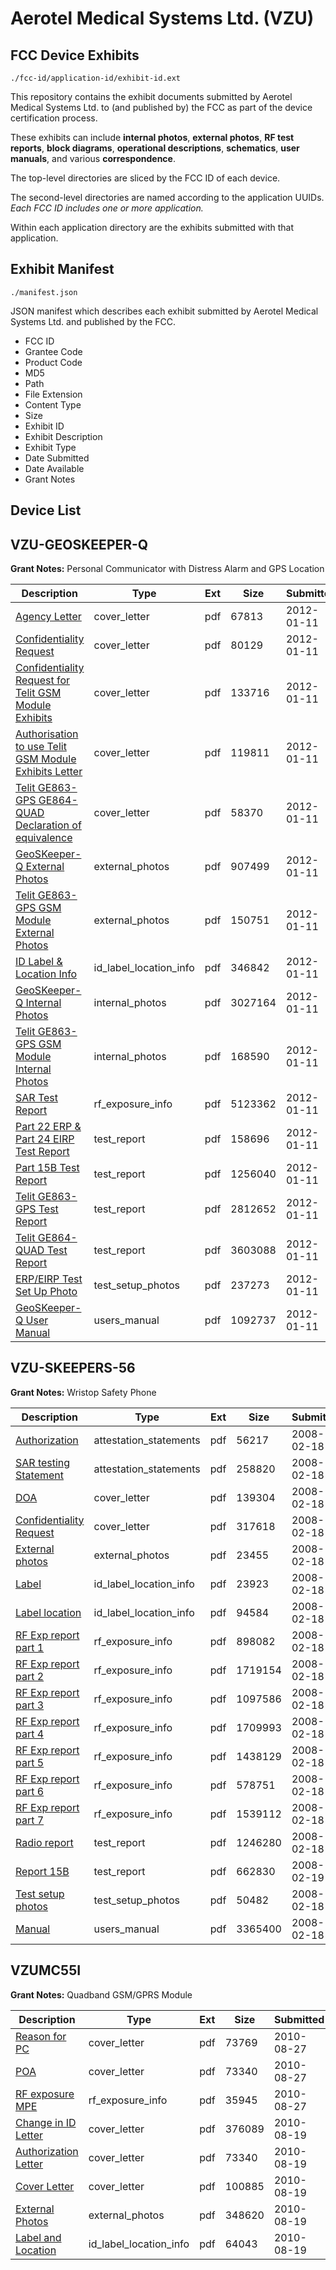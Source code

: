 # Aerotel Medical Systems Ltd. (VZU)
## FCC Device Exhibits

```
./fcc-id/application-id/exhibit-id.ext
```

This repository contains the exhibit documents submitted by Aerotel Medical Systems Ltd. to (and published by) the FCC as part of the device certification process.

These exhibits can include **internal photos**, **external photos**, **RF test reports**, **block diagrams**, **operational descriptions**, **schematics**, **user manuals**, and various **correspondence**.

The top-level directories are sliced by the FCC ID of each device.

The second-level directories are named according to the application UUIDs. *Each FCC ID includes one or more application.*

Within each application directory are the exhibits submitted with that application. 

## Exhibit Manifest

```
./manifest.json
```

JSON manifest which describes each exhibit submitted by Aerotel Medical Systems Ltd. and published by the FCC.

- FCC ID
- Grantee Code
- Product Code
- MD5
- Path
- File Extension
- Content Type
- Size
- Exhibit ID
- Exhibit Description
- Exhibit Type
- Date Submitted
- Date Available
- Grant Notes

## Device List
## VZU-GEOSKEEPER-Q
**Grant Notes:** Personal Communicator with Distress Alarm and GPS Location

| Description | Type | Ext | Size | Submitted | Available |
| ----------- | ---- | --- | ---- | --------- | --------- |
| [Agency Letter](VZU-GEOSKEEPER-Q/c5a1a356cd4cac4092a44fb08d60f5ed/1618461.pdf) | cover_letter | pdf | 67813 | 2012-01-11 | 2012-01-11 |
| [Confidentiality Request](VZU-GEOSKEEPER-Q/c5a1a356cd4cac4092a44fb08d60f5ed/1618462.pdf) | cover_letter | pdf | 80129 | 2012-01-11 | 2012-01-11 |
| [Confidentiality Request for Telit GSM Module Exhibits](VZU-GEOSKEEPER-Q/c5a1a356cd4cac4092a44fb08d60f5ed/1618464.pdf) | cover_letter | pdf | 133716 | 2012-01-11 | 2012-01-11 |
| [Authorisation to use Telit GSM Module Exhibits Letter](VZU-GEOSKEEPER-Q/c5a1a356cd4cac4092a44fb08d60f5ed/1618465.pdf) | cover_letter | pdf | 119811 | 2012-01-11 | 2012-01-11 |
| [Telit GE863-GPS GE864-QUAD Declaration of equivalence](VZU-GEOSKEEPER-Q/c5a1a356cd4cac4092a44fb08d60f5ed/1618489.pdf) | cover_letter | pdf | 58370 | 2012-01-11 | 2012-01-11 |
| [GeoSKeeper-Q External Photos](VZU-GEOSKEEPER-Q/c5a1a356cd4cac4092a44fb08d60f5ed/1618449.pdf) | external_photos | pdf | 907499 | 2012-01-11 | 2012-01-11 |
| [Telit GE863-GPS GSM Module External Photos](VZU-GEOSKEEPER-Q/c5a1a356cd4cac4092a44fb08d60f5ed/1618466.pdf) | external_photos | pdf | 150751 | 2012-01-11 | 2012-01-11 |
| [ID Label & Location Info](VZU-GEOSKEEPER-Q/c5a1a356cd4cac4092a44fb08d60f5ed/1618450.pdf) | id_label_location_info | pdf | 346842 | 2012-01-11 | 2012-01-11 |
| [GeoSKeeper-Q Internal Photos](VZU-GEOSKEEPER-Q/c5a1a356cd4cac4092a44fb08d60f5ed/1618451.pdf) | internal_photos | pdf | 3027164 | 2012-01-11 | 2012-01-11 |
| [Telit GE863-GPS GSM Module Internal Photos](VZU-GEOSKEEPER-Q/c5a1a356cd4cac4092a44fb08d60f5ed/1618467.pdf) | internal_photos | pdf | 168590 | 2012-01-11 | 2012-01-11 |
| [SAR Test Report](VZU-GEOSKEEPER-Q/c5a1a356cd4cac4092a44fb08d60f5ed/1618455.pdf) | rf_exposure_info | pdf | 5123362 | 2012-01-11 | 2012-01-11 |
| [Part 22 ERP & Part 24 EIRP Test Report](VZU-GEOSKEEPER-Q/c5a1a356cd4cac4092a44fb08d60f5ed/1618457.pdf) | test_report | pdf | 158696 | 2012-01-11 | 2012-01-11 |
| [Part 15B Test Report](VZU-GEOSKEEPER-Q/c5a1a356cd4cac4092a44fb08d60f5ed/1618458.pdf) | test_report | pdf | 1256040 | 2012-01-11 | 2012-01-11 |
| [Telit GE863-GPS Test Report](VZU-GEOSKEEPER-Q/c5a1a356cd4cac4092a44fb08d60f5ed/1618472.pdf) | test_report | pdf | 2812652 | 2012-01-11 | 2012-01-11 |
| [Telit GE864-QUAD Test Report](VZU-GEOSKEEPER-Q/c5a1a356cd4cac4092a44fb08d60f5ed/1618473.pdf) | test_report | pdf | 3603088 | 2012-01-11 | 2012-01-11 |
| [ERP/EIRP Test Set Up Photo](VZU-GEOSKEEPER-Q/c5a1a356cd4cac4092a44fb08d60f5ed/1618459.pdf) | test_setup_photos | pdf | 237273 | 2012-01-11 | 2012-01-11 |
| [GeoSKeeper-Q User Manual](VZU-GEOSKEEPER-Q/c5a1a356cd4cac4092a44fb08d60f5ed/1618460.pdf) | users_manual | pdf | 1092737 | 2012-01-11 | 2012-01-11 |
## VZU-SKEEPERS-56
**Grant Notes:** Wristop Safety Phone

| Description | Type | Ext | Size | Submitted | Available |
| ----------- | ---- | --- | ---- | --------- | --------- |
| [Authorization](VZU-SKEEPERS-56/eb52b7a2184571ab2426e87550d61c89/903141.pdf) | attestation_statements | pdf | 56217 | 2008-02-18 | 2008-02-18 |
| [SAR testing Statement](VZU-SKEEPERS-56/eb52b7a2184571ab2426e87550d61c89/903164.pdf) | attestation_statements | pdf | 258820 | 2008-02-18 | 2008-02-18 |
| [DOA](VZU-SKEEPERS-56/eb52b7a2184571ab2426e87550d61c89/903144.pdf) | cover_letter | pdf | 139304 | 2008-02-18 | 2008-02-18 |
| [Confidentiality Request](VZU-SKEEPERS-56/eb52b7a2184571ab2426e87550d61c89/903145.pdf) | cover_letter | pdf | 317618 | 2008-02-18 | 2008-02-18 |
| [External photos](VZU-SKEEPERS-56/eb52b7a2184571ab2426e87550d61c89/903146.pdf) | external_photos | pdf | 23455 | 2008-02-18 | 2008-02-18 |
| [Label](VZU-SKEEPERS-56/eb52b7a2184571ab2426e87550d61c89/903149.pdf) | id_label_location_info | pdf | 23923 | 2008-02-18 | 2008-02-18 |
| [Label location](VZU-SKEEPERS-56/eb52b7a2184571ab2426e87550d61c89/903150.pdf) | id_label_location_info | pdf | 94584 | 2008-02-18 | 2008-02-18 |
| [RF Exp report part 1](VZU-SKEEPERS-56/eb52b7a2184571ab2426e87550d61c89/903154.pdf) | rf_exposure_info | pdf | 898082 | 2008-02-18 | 2008-02-18 |
| [RF Exp report part 2](VZU-SKEEPERS-56/eb52b7a2184571ab2426e87550d61c89/903155.pdf) | rf_exposure_info | pdf | 1719154 | 2008-02-18 | 2008-02-18 |
| [RF Exp report part 3](VZU-SKEEPERS-56/eb52b7a2184571ab2426e87550d61c89/903156.pdf) | rf_exposure_info | pdf | 1097586 | 2008-02-18 | 2008-02-18 |
| [RF Exp report part 4](VZU-SKEEPERS-56/eb52b7a2184571ab2426e87550d61c89/903157.pdf) | rf_exposure_info | pdf | 1709993 | 2008-02-18 | 2008-02-18 |
| [RF Exp report part 5](VZU-SKEEPERS-56/eb52b7a2184571ab2426e87550d61c89/903158.pdf) | rf_exposure_info | pdf | 1438129 | 2008-02-18 | 2008-02-18 |
| [RF Exp report part 6](VZU-SKEEPERS-56/eb52b7a2184571ab2426e87550d61c89/903159.pdf) | rf_exposure_info | pdf | 578751 | 2008-02-18 | 2008-02-18 |
| [RF Exp report part 7](VZU-SKEEPERS-56/eb52b7a2184571ab2426e87550d61c89/903160.pdf) | rf_exposure_info | pdf | 1539112 | 2008-02-18 | 2008-02-18 |
| [Radio report](VZU-SKEEPERS-56/eb52b7a2184571ab2426e87550d61c89/903161.pdf) | test_report | pdf | 1246280 | 2008-02-18 | 2008-02-18 |
| [Report 15B](VZU-SKEEPERS-56/eb52b7a2184571ab2426e87550d61c89/903311.pdf) | test_report | pdf | 662830 | 2008-02-19 | 2008-02-18 |
| [Test setup photos](VZU-SKEEPERS-56/eb52b7a2184571ab2426e87550d61c89/903162.pdf) | test_setup_photos | pdf | 50482 | 2008-02-18 | 2008-02-18 |
| [Manual](VZU-SKEEPERS-56/eb52b7a2184571ab2426e87550d61c89/903163.pdf) | users_manual | pdf | 3365400 | 2008-02-18 | 2008-02-18 |
## VZUMC55I
**Grant Notes:** Quadband GSM/GPRS Module

| Description | Type | Ext | Size | Submitted | Available |
| ----------- | ---- | --- | ---- | --------- | --------- |
| [Reason for PC](VZUMC55I/04b88da340fe37d4e33fcad313aad88b/1334396.pdf) | cover_letter | pdf | 73769 | 2010-08-27 | 2010-08-27 |
| [POA](VZUMC55I/04b88da340fe37d4e33fcad313aad88b/1329627.pdf) | cover_letter | pdf | 73340 | 2010-08-27 | 2010-08-27 |
| [RF exposure MPE](VZUMC55I/04b88da340fe37d4e33fcad313aad88b/1334398.pdf) | rf_exposure_info | pdf | 35945 | 2010-08-27 | 2010-08-27 |
| [Change in ID Letter](VZUMC55I/aca970768f4b3d39ca17bd2992ebf410/1329626.pdf) | cover_letter | pdf | 376089 | 2010-08-19 | 2010-08-20 |
| [Authorization Letter](VZUMC55I/aca970768f4b3d39ca17bd2992ebf410/1329627.pdf) | cover_letter | pdf | 73340 | 2010-08-19 | 2010-08-20 |
| [Cover Letter](VZUMC55I/aca970768f4b3d39ca17bd2992ebf410/1329628.pdf) | cover_letter | pdf | 100885 | 2010-08-19 | 2010-08-20 |
| [External Photos](VZUMC55I/aca970768f4b3d39ca17bd2992ebf410/1329629.pdf) | external_photos | pdf | 348620 | 2010-08-19 | 2010-08-20 |
| [Label and Location](VZUMC55I/aca970768f4b3d39ca17bd2992ebf410/1329630.pdf) | id_label_location_info | pdf | 64043 | 2010-08-19 | 2010-08-20 |
